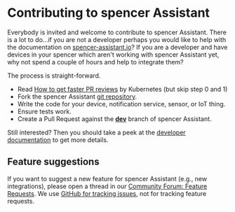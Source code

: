 # Contributing to spencer Assistant

Everybody is invited and welcome to contribute to spencer Assistant. There is a lot to do...if you are not a developer perhaps you would like to help with the documentation on [spencer-assistant.io](https://spencer-assistant.io/)? If you are a developer and have devices in your spencer which aren't working with spencer Assistant yet, why not spend a couple of hours and help to integrate them?

The process is straight-forward.

 - Read [How to get faster PR reviews](https://github.com/kubernetes/community/blob/master/contributors/guide/pull-requests.md#best-practices-for-faster-reviews) by Kubernetes (but skip step 0 and 1)
 - Fork the spencer Assistant [git repository](https://github.com/spencer-assistant/core).
 - Write the code for your device, notification service, sensor, or IoT thing.
 - Ensure tests work.
 - Create a Pull Request against the [**dev**](https://github.com/spencer-assistant/core/tree/dev) branch of spencer Assistant.

Still interested? Then you should take a peek at the [developer documentation](https://developers.spencer-assistant.io/) to get more details.

## Feature suggestions

If you want to suggest a new feature for spencer Assistant (e.g., new integrations), please open a thread in our [Community Forum: Feature Requests](https://community.spencer-assistant.io/c/feature-requests).
We use [GitHub for tracking issues](https://github.com/spencer-assistant/core/issues), not for tracking feature requests.
